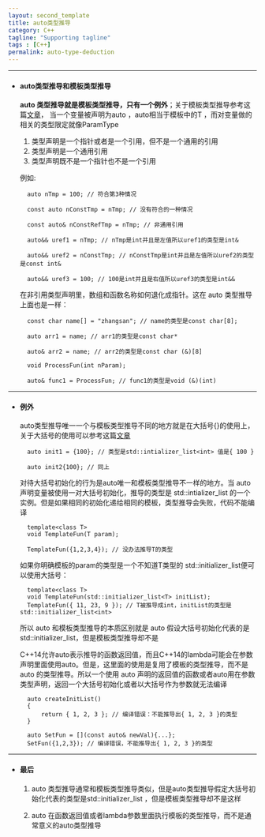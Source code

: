 ```yaml
---
layout: second_template
title: auto类型推导
category: C++
tagline: "Supporting tagline"
tags : [C++]
permalink: auto-type-deduction
---
```

[template_type_deduction]:/template-type-deduction
[initialize_way]: /initialize_way

***
* #### auto类型推导和模板类型推导 ####

	**auto 类型推导就是模板类型推导，只有一个例外**；关于模板类型推导参考这篇[文章][template_type_deduction]，
	当一个变量被声明为auto ，auto相当于模板中的T ，而对变量做的相关的类型限定就像ParamType

	1. 类型声明是一个指针或者是一个引用，但不是一个通用的引用
	2. 类型声明是一个通用引用
	3. 类型声明既不是一个指针也不是一个引用

	例如:
	
		auto nTmp = 100; // 符合第3种情况

		const auto nConstTmp = nTmp; // 没有符合的一种情况

		const auto& nConstRefTmp = nTmp; // 非通用引用

		auto&& uref1 = nTmp; // nTmp是int并且是左值所以uref1的类型是int&

		auto&& uref2 = nConstTmp; // nConstTmp是int并且是左值所以uref2的类型是const int&

		auto&& uref3 = 100; // 100是int并且是右值所以uref3的类型是int&&

	在非引用类型声明里，数组和函数名称如何退化成指针。这在 auto 类型推导上面也是一样：

		const char name[] = "zhangsan"; // name的类型是const char[8];

		auto arr1 = name; // arr1的类型是const char*

		auto& arr2 = name; // arr2的类型是const char (&)[8]

		void ProcessFun(int nParam);

		auto& func1 = ProcessFun; // func1的类型是void (&)(int)

***
* #### 例外 ####
	
	auto类型推导唯一一个与模板类型推导不同的地方就是在大括号{}的使用上，关于大括号的使用可以参考这篇[文章][initialize_way]

		auto init1 = {100}; // 类型是std::intializer_list<int> 值是{ 100 }

		auto init2{100}; // 同上

	对待大括号初始化的行为是auto唯一和模板类型推导不一样的地方。当 auto 声明变量被使用一对大括号初始化，推导的类型是 std::intializer_list 的一个实例。但是如果相同的初始化递给相同的模板，类型推导会失败，代码不能编译

		template<class T>
		void TemplateFun(T param);

		TemplateFun({1,2,3,4}); // 没办法推导T的类型

	如果你明确模板的param的类型是一个不知道T类型的 std::initializer_list<T>便可以使用大括号：

		template<class T>
		void TemplateFun(std::initializer_list<T> initList);
		TemplateFun({ 11, 23, 9 }); // T被推导成int，initList的类型是std::initializer_list<int>


	所以 auto 和模板类型推导的本质区别就是 auto 假设大括号初始化代表的是std::initializer_list，但是模板类型推导却不是

	C++14允许auto表示推导的函数返回值，而且C++14的lambda可能会在参数声明里面使用auto。但是，这里面的使用是复用了模板的类型推导，而不是 auto 的类型推导。所以一个使用 auto 声明的返回值的函数或者auto用在参数类型声明，返回一个大括号初始化或者以大括号作为参数就无法编译

		auto createInitList()
		{
			return { 1, 2, 3 }; // 编译错误：不能推导出{ 1, 2, 3 }的类型
		}

		auto SetFun = [](const auto& newVal){...};
		SetFun({1,2,3}); // 编译错误，不能推导出{ 1, 2, 3 }的类型

***
* #### 最后 ####

	1. auto 类型推导通常和模板类型推导类似，但是auto类型推导假定大括号初始化代表的类型是std::initializer_list ，但是模板类型推导却不是这样

	2. auto 在函数返回值或者lambda参数里面执行模板的类型推导，而不是通常意义的auto类型推导







